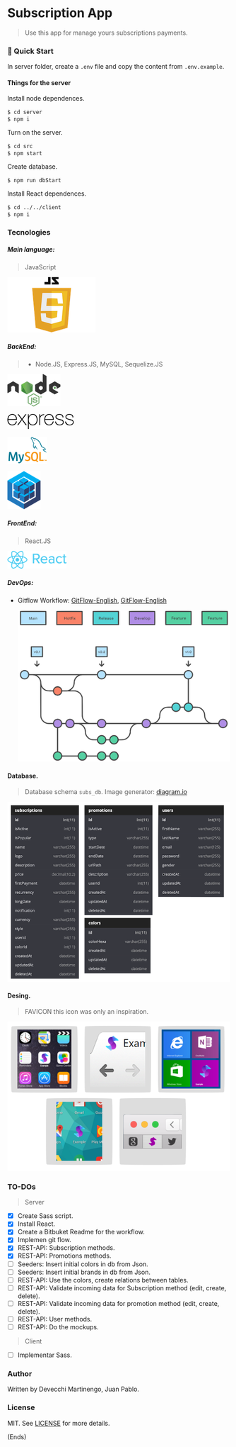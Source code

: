 # Subscription App

> Use this app for manage yours subscriptions payments.

### 🚀 Quick Start

In server folder, create a `.env` file and copy the content from `.env.example`.

#### Things for the server

Install node dependences.

```shell
$ cd server
$ npm i
```

Turn on the server.

```shell
$ cd src
$ npm start
```

Create database.

```shell
$ npm run dbStart
```

Install React dependences.

```shell
$ cd ../../client
$ npm i
```

### Tecnologies

##### Main language:

> JavaScript

![javascript_logo](../Images_docs/javascript_logo.png)

##### BackEnd:

> - Node.JS, Express.JS, MySQL, Sequelize.JS

![Node logo](../Images_docs/node_logo.png)

![Express logo](../Images_docs/express_logo.png)

![MySQL logo](../Images_docs/mysql_logo.png)

![Sequelize logo](../Images_docs/sequelize_logo.png)

##### FrontEnd:

> React.JS

![React logo](../Images_docs/react_logo.png)

##### DevOps:

- Gitflow Workflow: [GitFlow-English](./GitFlow-English.md), [GitFlow-English](./GitFlow-English.md)

  ![Flujo de trabajo de Git flow](../Images_docs/Flujo-de-trabajo-de-Git-flow.png)

#### Database.

> Database schema `subs_db`. Image generator: [diagram.io](https://dbdiagram.io)

![db_schema](../Images_docs/db_schema.png)

#### Desing.
> FAVICON this icon was only an inspiration. 

![favicon](../Images_docs/favico.png)

### TO-DOs
> Server
- [x] Create Sass script.
- [x] Install React.
- [x] Create a Bitbuket Readme for the workflow.
- [x] Implemen git flow.
- [x] REST-API: Subscription methods.
- [x] REST-API: Promotions methods.
- [ ] Seeders: Insert initial colors in db from Json.
- [ ] Seeders: Insert initial brands in db from Json.
- [ ] REST-API: Use the colors, create relations between tables.
- [ ] REST-API: Validate incoming data for Subscription method (edit, create, delete).
- [ ] REST-API: Validate incoming data for promotion method (edit, create, delete).
- [ ] REST-API: User methods.
- [ ] REST-API: Do the mockups.

> Client
- [ ] Implementar Sass.

### Author

Written by Devecchi Martinengo, Juan Pablo.

### License

MIT. See [LICENSE](server/LICENSE) for more details.

(Ends)